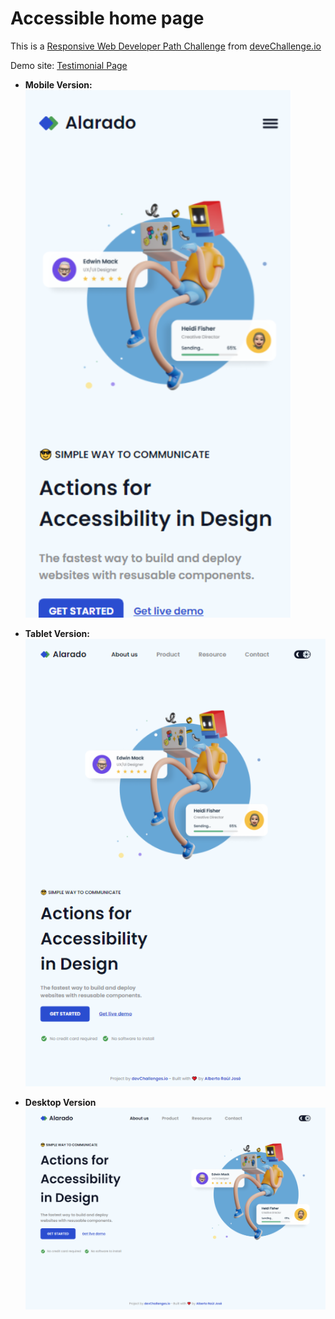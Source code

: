 # Accessible home page

This is a [Responsive Web Developer Path Challenge](https://devchallenges.io/challenge/testimonial-page) from [deveChallenge.io](https://devchallenges.io)

Demo site: [Testimonial Page](https://alberto-rj.github.io/accessible-home-page/index.html)

- **Mobile Version:** ![Mobile Screenshot](screenshot/screenshot-mobile.png)

- **Tablet Version:** ![Tablet Screenshot](screenshot/screenshot-tablet.png)

- **Desktop Version** ![Desktop Screenshot](screenshot/screenshot-desktop.png)